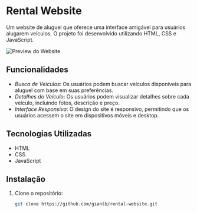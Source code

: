 # Rental Website

Um website de aluguel que oferece uma interface amigável para usuários alugarem veículos. O projeto foi desenvolvido utilizando HTML, CSS e JavaScript.

![Preview do Website](https://imgur.com/euo4Sqe) <!-- Adicione um link para uma captura de tela do seu projeto -->

## Funcionalidades

- *Busca de Veículos*: Os usuários podem buscar veículos disponíveis para aluguel com base em suas preferências.
- *Detalhes do Veículo*: Os usuários podem visualizar detalhes sobre cada veículo, incluindo fotos, descrição e preço.
- *Interface Responsiva*: O design do site é responsivo, permitindo que os usuários acessem o site em dispositivos móveis e desktop.

## Tecnologias Utilizadas

- HTML
- CSS
- JavaScript

## Instalação

1. Clone o repositório:

   ```bash
   git clone https://github.com/gianlb/rental-website.git 
